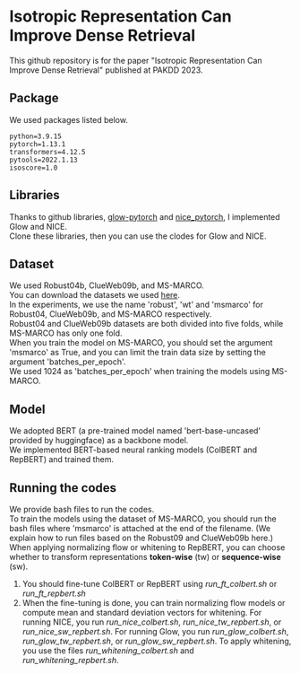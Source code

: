 # Isotropic Representation Can Improve Dense Retrieval
This github repository is for the paper "Isotropic Representation Can Improve Dense Retrieval" published at PAKDD 2023.

## Package
We used packages listed below.
```
python=3.9.15
pytorch=1.13.1
transformers=4.12.5
pytools=2022.1.13
isoscore=1.0
```

## Libraries
Thanks to github libraries, [glow-pytorch](https://github.com/rosinality/glow-pytorch) and [nice_pytorch](https://github.com/gmum/nice_pytorch), I implemented Glow and NICE.   
Clone these libraries, then you can use the clodes for Glow and NICE.

## Dataset
We used Robust04b, ClueWeb09b, and MS-MARCO.   
You can download the datasets we used [here](https://drive.google.com/drive/u/1/folders/1f8zJ61L7t4DzGnDqNKbHBykwoLADg7Az).   
In the experiments, we use the name 'robust', 'wt' and 'msmarco' for Robust04, ClueWeb09b, and MS-MARCO respectively.   
Robust04 and ClueWeb09b datasets are both divided into five folds, while MS-MARCO has only one fold.   
When you train the model on MS-MARCO, you should set the argument 'msmarco' as True, and you can limit the train data size by setting the argument 'batches_per_epoch'.   
We used 1024 as 'batches_per_epoch' when training the models using MS-MARCO.

## Model
We adopted BERT (a pre-trained model named 'bert-base-uncased' provided by huggingface) as a backbone model.   
We implemented BERT-based neural ranking models (ColBERT and RepBERT) and trained them.

## Running the codes
We provide bash files to run the codes.   
To train the models using the dataset of MS-MARCO, you should run the bash files where 'msmarco' is attached at the end of the filename. (We explain how to run files based on the Robust09 and ClueWeb09b here.)
When applying normalizing flow or whitening to RepBERT, you can choose whether to transform representations **token-wise** (tw) or **sequence-wise** (sw).
1. You should fine-tune ColBERT or RepBERT using *run_ft_colbert.sh* or *run_ft_repbert.sh*
2. When the fine-tuning is done, you can train normalizing flow models or compute mean and standard deviation vectors for whitening. For running NICE, you run *run_nice_colbert.sh*, *run_nice_tw_repbert.sh*, or *run_nice_sw_repbert.sh*. For running Glow, you run *run_glow_colbert.sh*, *run_glow_tw_repbert.sh*, or *run_glow_sw_repbert.sh*. To apply whitening, you use the files *run_whitening_colbert.sh* and *run_whitening_repbert.sh*.